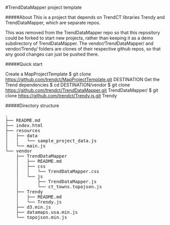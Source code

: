 #TrendDataMapper project template

#####About
This is a project that depends on TrendCT libraries Trendy and TrendDataMapper, which are separate repos.

This was removed from the TrendDataMapper repo so that this repository could be forked to start new projects, rather than keeping it as a demo subdirectory of TrendDataMapper. The vendor/TrendDataMapper/ and vendor/Trendy/ folders are clones of their respective github repos, so that any good changes can just be pushed there.

#####Quick start

Create a MapProjectTemplate
    $ git clone https://github.com/trendct/MapProjectTemplate.git DESTINATION
Get the Trend dependencies
    $ cd DESTINATION/vendor
    $ git clone https://github.com/trendct/TrendDataMapper.git TrendDataMapper/
    $ git clone https://github.com/trendct/Trendy.js.git Trendy

#####Directory structure
<pre>
.
├── README.md
├── index.html
├── resources
│   ├── data
│   │   └── sample_project_data.js
│   └── main.js
└── vendor
    ├── TrendDataMapper
    │   ├── README.md
    │   ├── css
    │   │   └── TrendDataMapper.css
    │   └── js
    │       ├── TrendDataMapper.js
    │       └── ct_towns.topojson.js
    ├── Trendy
    │   ├── README.md
    │   └── Trendy.js
    ├── d3.min.js
    ├── datamaps.usa.min.js
    └── topojson.min.js
</pre>